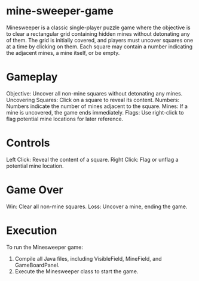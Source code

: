 # mine-sweeper-game
Minesweeper is a classic single-player puzzle game where the objective is to clear a rectangular grid containing hidden mines without detonating any of them. The grid is initially covered, and players must uncover squares one at a time by clicking on them. Each square may contain a number indicating the adjacent mines, a mine itself, or be empty.

# Gameplay
Objective: Uncover all non-mine squares without detonating any mines.
Uncovering Squares: Click on a square to reveal its content.
Numbers: Numbers indicate the number of mines adjacent to the square.
Mines: If a mine is uncovered, the game ends immediately.
Flags: Use right-click to flag potential mine locations for later reference.

# Controls
Left Click: Reveal the content of a square.
Right Click: Flag or unflag a potential mine location.
# Game Over
Win: Clear all non-mine squares.
Loss: Uncover a mine, ending the game.

# Execution
To run the Minesweeper game:
1. Compile all Java files, including VisibleField, MineField, and GameBoardPanel.
2. Execute the Minesweeper class to start the game.
